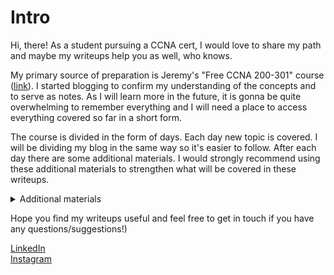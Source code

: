 # Intro

Hi, there! As a student pursuing a CCNA cert, I would love to share my path and maybe my writeups help you as well, who knows. &#x20;

My primary source of preparation is Jeremy's "Free CCNA 200-301" course ([link](https://www.youtube.com/playlist?list=PLxbwE86jKRgMpuZuLBivzlM8s2Dk5lXBQ)). I started blogging to confirm my understanding of the concepts and to serve as notes. As I will learn more in the future, it is gonna be quite overwhelming to remember everything and I will need a place to access everything covered so far in a short form.

The course is divided in the form of days. Each day new topic is covered. I will be dividing my blog in the same way so it's easier to follow. After each day there are some additional materials. I would strongly recommend using these additional materials to strengthen what will be covered in these writeups.&#x20;

<details>

<summary>Additional materials</summary>

1. In this course, Jeremy provides flashcard sets so we can easily review the materials afterwards. [Here](https://www.youtube.com/watch?v=6Atw8oMtVTA\&list=PLxbwE86jKRgMpuZuLBivzlM8s2Dk5lXBQ\&index=2) is how to download and use the Anki software.\
   I will be attaching these flashcard sets related to the topics covered at the end of each post. Or you can download all of them at once using Jeremy's [link](https://sendfox.com/jeremysitlab) provided.
2. To get some hands-on practice, there are also Packet Tracer labs after each topic. How to download and use Packet Tracer software is shown [here](https://youtu.be/a1Im6GYaSno). I will be attaching Jeremy's video on how to complete the lab and a lab file as well.

</details>

Hope you find my writeups useful and feel free to get in touch if you have any questions/suggestions!)

[LinkedIn](https://www.linkedin.com/in/citizenseven/)\
[Instagram](https://www.instagram.com/\_citizen\_seven\_/)
